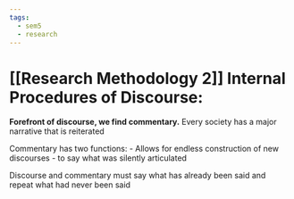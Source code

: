 ```yaml
---
tags:
  - sem5
  - research
---
```

# [[Research Methodology 2]] Internal Procedures of Discourse:

**Forefront of discourse, we find commentary.**
	Every society has a major narrative that is reiterated

Commentary has two functions:
	- Allows for endless construction of new discourses
	- to say what was silently articulated

Discourse and commentary must say what has already been said and repeat what had never been said

